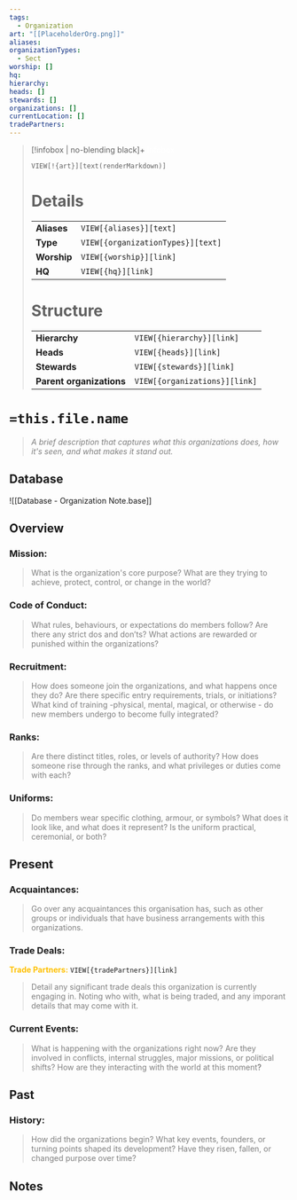 ```yaml
---
tags:
  - Organization
art: "[[PlaceholderOrg.png]]"
aliases:
organizationTypes:
  - Sect
worship: []
hq:
hierarchy:
heads: []
stewards: []
organizations: []
currentLocation: []
tradePartners:
---
```


> [!infobox | no-blending black]+ <font color="#ffffff">Infobox</font>
> 
> `VIEW[!{art}][text(renderMarkdown)]`
> 
> # Details
> |  |  |
> |---|---|
> | **Aliases** | `VIEW[{aliases}][text]` |
> | **Type** | `VIEW[{organizationTypes}][text]` |
> | **Worship** | `VIEW[{worship}][link]` |
> | **HQ** | `VIEW[{hq}][link]` |
> 
> # Structure
> |  |  |
> |---|---|
> | **Hierarchy** | `VIEW[{hierarchy}][link]` |
> | **Heads** | `VIEW[{heads}][link]` |
> | **Stewards** | `VIEW[{stewards}][link]` |
> | **Parent organizations** | `VIEW[{organizations}][link]` |

# `=this.file.name`

> *<font color="#7f7f7f">A brief description that captures what this organizations does, how it's seen, and what makes it stand out.</font>*

## Database

![[Database - Organization Note.base]]

## Overview

### Mission:

> <font color="#7f7f7f">What is the organization's core purpose? What are they trying to achieve, protect, control, or change in the world?</font>

### Code of Conduct:

> <font color="#7f7f7f">What rules, behaviours, or expectations do members follow? Are there any strict dos and don’ts? What actions are rewarded or punished within the organizations?</font>

### Recruitment:

> <font color="#7f7f7f">How does someone join the organizations, and what happens once they do? Are there specific entry requirements, trials, or initiations? What kind of training -physical, mental, magical, or otherwise - do new members undergo to become fully integrated?</font>

### Ranks:

> <font color="#7f7f7f">Are there distinct titles, roles, or levels of authority? How does someone rise through the ranks, and what privileges or duties come with each?</font>

### Uniforms:

> <font color="#7f7f7f">Do members wear specific clothing, armour, or symbols? What does it look like, and what does it represent? Is the uniform practical, ceremonial, or both?</font>

## Present

### Acquaintances:

> <font color="#7f7f7f">Go over any acquaintances this organisation has, such as other groups or individuals that have business arrangements with this organizations.</font>

### Trade Deals:

<font color="#ffc000">**Trade Partners:**</font> `VIEW[{tradePartners}][link]`

> <font color="#7f7f7f">Detail any significant trade deals this organization is currently engaging in. Noting who with, what is being traded, and any imporant details that may come with it.</font>

### Current Events:

> <font color="#7f7f7f">What is happening with the organizations right now? Are they involved in conflicts, internal struggles, major missions, or political shifts? How are they interacting with the world at this moment</font>?

## Past

### History:

> <font color="#7f7f7f">How did the organizations begin? What key events, founders, or turning points shaped its development? Have they risen, fallen, or changed purpose over time?</font>

## Notes



